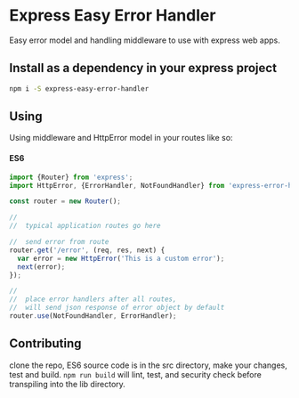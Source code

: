 # Express Easy Error Handler
Easy error model and handling middleware to use with express web apps.
## Install as a dependency in your express project
```sh
npm i -S express-easy-error-handler
```
## Using
Using middleware and HttpError model in your routes like so:

#### ES6
```javascript
import {Router} from 'express';
import HttpError, {ErrorHandler, NotFoundHandler} from 'express-error-handler';

const router = new Router();

//
//  typical application routes go here

//  send error from route
router.get('/error', (req, res, next) {
  var error = new HttpError('This is a custom error');
  next(error);
});

//
//  place error handlers after all routes, 
//  will send json response of error object by default
router.use(NotFoundHandler, ErrorHandler);
```

## Contributing
clone the repo, ES6 source code is in the src directory, make your changes, test and build. `npm run build` will lint, test, and security check before transpiling into the lib directory.